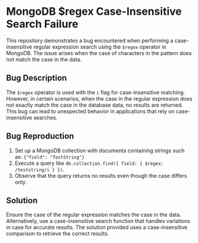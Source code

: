 # MongoDB $regex Case-Insensitive Search Failure

This repository demonstrates a bug encountered when performing a case-insensitive regular expression search using the `$regex` operator in MongoDB. The issue arises when the case of characters in the pattern does not match the case in the data.

## Bug Description

The `$regex` operator is used with the `i` flag for case-insensitive matching. However, in certain scenarios, when the case in the regular expression does not exactly match the case in the database data, no results are returned. This bug can lead to unexpected behavior in applications that rely on case-insensitive searches.

## Bug Reproduction

1.  Set up a MongoDB collection with documents containing strings such as: `{"field": "TestString"}`
2.  Execute a query like `db.collection.find({ field: { $regex: /teststring/i } })`.
3.  Observe that the query returns no results even though the case differs only.

## Solution

Ensure the case of the regular expression matches the case in the data. Alternatively, use a case-insensitive search function that handles variations in case for accurate results.  The solution provided uses a case-insensitive comparison to retrieve the correct results.